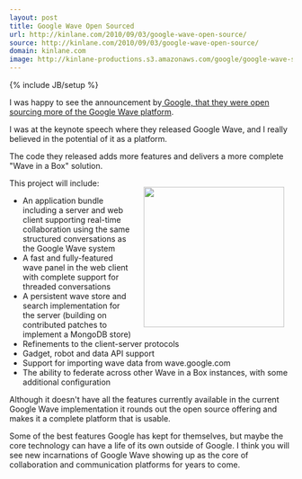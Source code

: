 ```yaml
---
layout: post
title: Google Wave Open Sourced
url: http://kinlane.com/2010/09/03/google-wave-open-source/
source: http://kinlane.com/2010/09/03/google-wave-open-source/
domain: kinlane.com
image: http://kinlane-productions.s3.amazonaws.com/google/google-wave-splash.jpg
---
```

{% include JB/setup %}<p>I was happy to see the announcement by<a href="http://googlewavedev.blogspot.com/2010/09/wave-open-source-next-steps-wave-in-box.html" target="_blank"> Google, that they were open sourcing more of the Google Wave platform</a>.<p></p>
I was at the keynote speech where they released Google Wave, and I really believed in the potential of it as a platform.<p></p>
The code they released adds more features and delivers a more complete "Wave in a Box" solution.<p></p>
This project will include:<img class="alignnone" style="padding: 15px;" title="Google Wave" src="http://kinlane-productions.s3.amazonaws.com/google/google-wave-splash.jpg" alt="" width="250" align="right" />
<ul class="mainlist">
	<li>An application bundle including a server and web client supporting real-time collaboration using the same structured conversations as the Google Wave system</li>
	<li>A fast and fully-featured wave panel in the web client with complete support for threaded conversations</li>
	<li>A persistent wave store and search implementation for the server (building on contributed patches to implement a MongoDB store)</li>
	<li>Refinements to the client-server protocols</li>
	<li>Gadget, robot and data API support</li>
	<li>Support for importing wave data from wave.google.com</li>
	<li>The ability to federate across other Wave in a Box instances, with some additional configuration</li>
</ul>
Although it doesn't have all the features currently available in the current Google Wave implementation it rounds out the open source offering and makes it a complete platform that is usable.<p></p>
Some of the best features Google has kept for themselves, but maybe the core technology can have a life of its own outside of Google. I think you will see new incarnations of Google Wave showing up as the core of collaboration and communication platforms for years to come.</p>
